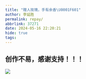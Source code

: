 ```yaml
---
title: "赠人玫瑰，手有余香\U0001F601"
author: 李延胜
permalink: repay/
abbrlink: 37271
date: 2024-05-16 22:20:21
hide: true
tags:
---
```

## 创作不易，感谢支持！！！
![](http://cdn.qiniu.liyansheng.top/img/ecfc35b5081b3f4e32664cc1a73046b2.png)